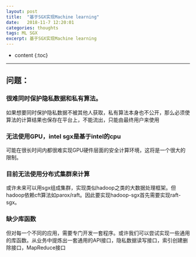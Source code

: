 ```yaml
---
layout: post
title:  "基于SGX实现Machine learning"
date:   2018-11-7 12:20:01
categories: thoughts
tags: ML SGX
excerpt: 基于SGX实现Machine learning
---
```


* content
{:toc}

---
## 问题：

### 很难同时保护隐私数据和私有算法。

如果想要同时保护隐私数据不被其他人获取，私有算法本身也不公开，那么必须使算法的计算结果也保存在平台上，不能流出，只能由最终用户来使用

### 无法使用GPU，intel sgx是基于intel的cpu

可能在很长时间内都很难实现GPU硬件层面的安全计算环境，这将是一个很大的限制。

### 目前无法使用分布式集群来计算

或许未来可以用sgx组成集群，实现类似hadoop之类的大数据处理框架。但hadoop依赖cft算法如parox/raft。因此要实现hadoop-sgx首先需要实现raft-sgx。

### 缺少库函数

但对每一个不同的应用，需要专门开发一套程序。或许我们可以尝试实现一些通用的库函数。从业务中提炼出一套通用的API接口，隐私数据读写接口，索引创建删除接口，MapReduce接口
